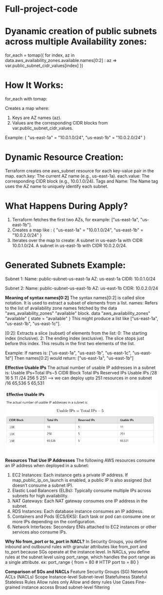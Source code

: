 # Full-project-code

# Dyanamic creation of public subnets across multiple Availability zones: 
for_each = tomap({
    for index, az in data.aws_availability_zones.available.names[0:2] : az => var.public_subnet_cidr_values[index]
  })

# How It Works:
for_each with tomap:

Creates a map where:
1. Keys are AZ names (az).
2. Values are the corresponding CIDR blocks from var.public_subnet_cidr_values.

Example:
{
  "us-east-1a" = "10.0.1.0/24",
  "us-east-1b" = "10.0.2.0/24"
}

# Dynamic Resource Creation:
Terraform creates one aws_subnet resource for each key-value pair in the map.
each.key: The current AZ name (e.g., us-east-1a).
each.value: The corresponding CIDR block (e.g., 10.0.1.0/24).
Tags and Name: The Name tag uses the AZ name to uniquely identify each subnet.

# What Happens During Apply? 
1. Terraform fetches the first two AZs, for example: ["us-east-1a", "us-east-1b"].
2. Creates a map like : 
  {
  "us-east-1a" = "10.0.1.0/24",
  "us-east-1b" = "10.0.2.0/24"
}
3. Iterates over the map to create: 
A subnet in us-east-1a with CIDR 10.0.1.0/24.
A subnet in us-east-1b with CIDR 10.0.2.0/24.

# Generated Subnets Example:
Subnet 1:
Name: public-subnet-us-east-1a
AZ: us-east-1a
CIDR: 10.0.1.0/24

Subnet 2:
Name: public-subnet-us-east-1b
AZ: us-east-1b
CIDR: 10.0.2.0/24

**Meaning of syntax names[0:2]**
The syntax names[0:2] is called slice notation. It is used to extract a subset of elements from a list.
names: Refers to the list of availability zone names fetched by the data "aws_availability_zones" "available" block.
data "aws_availability_zones" "available" {
  state = "available"
}
This might produce a list like ["us-east-1a", "us-east-1b", "us-east-1c"].

[0:2]: 
Extracts a slice (subset) of elements from the list:
0: The starting index (inclusive).
2: The ending index (exclusive). The slice stops just before this index.
This results in the first two elements of the list.

Example: 
If names is: ["us-east-1a", "us-east-1b", "us-east-1c", "us-east-1d"]
Then names[0:2] would return: ["us-east-1a", "us-east-1b"]

**Effective Usable IPs**
The actual number of usable IP addresses in a subnet is:
Usable IPs=Total IPs−5
CIDR Block	Total IPs	Reserved IPs	Usable IPs
/28	          16	          5	           11
/24	         256	          5	           251 --> we can deploy upto 251 resources in one subnet
/16	       65,536	          5	           65,531

![alt text](image.png)

**Resources That Use IP Addresses**
The following AWS resources consume an IP address when deployed in a subnet:

1. EC2 Instances:
   Each instance gets a private IP address.
   If map_public_ip_on_launch is enabled, a public IP is also assigned (but doesn’t consume a subnet IP).
2. Elastic Load Balancers (ELBs):
   Typically consume multiple IPs across subnets for high availability.
3. NAT Gateways:
   Each NAT gateway consumes one IP address in the subnet.
4. RDS Instances:
   Each database instance consumes an IP address.
5. Containers and Pods (ECS/EKS):
   Each task or pod can consume one or more IPs depending on the configuration.
6. Network Interfaces:
   Secondary ENIs attached to EC2 instances or other services also consume IPs.

**Why No from_port or to_port in NACL?**
In Security Groups, you define inbound and outbound rules with granular attributes like from_port and to_port because SGs operate at the instance level.
In NACLs, you define rules at the subnet level using port_range, which handles the port range as a single attribute.
ex: port_range {
    from = 80                           # HTTP port
    to   = 80
  }

  **Comparison of SGs and NACLs**
Feature	        Security Groups (SG)	              Network ACLs (NACLs)
Scope	          Instance-level	                      Subnet-level
Statefulness	  Stateful	                              Stateless
Rules	          Allow rules only	                      Allow and deny rules
Use Cases	     Fine-grained instance access	          Broad subnet-level filtering
